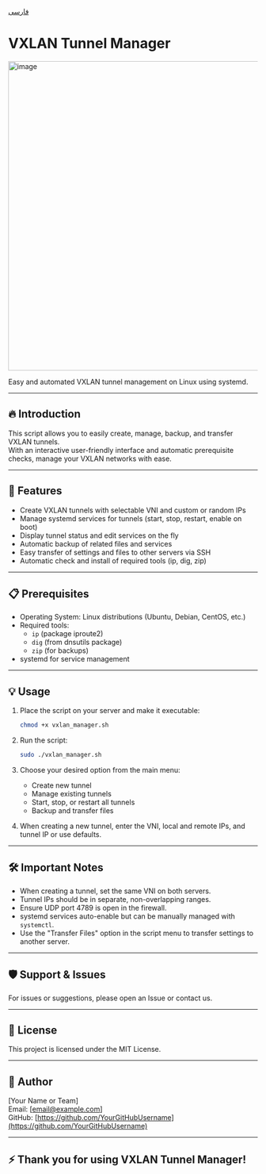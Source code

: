 [فارسی](README_FA.md)
# VXLAN Tunnel Manager

<img width="1118" height="624" alt="image" src="https://github.com/user-attachments/assets/7e395ec5-563c-4a13-bee3-a790d7583b9c" />

Easy and automated VXLAN tunnel management on Linux using systemd.

---

## 🔥 Introduction

This script allows you to easily create, manage, backup, and transfer VXLAN tunnels.  
With an interactive user-friendly interface and automatic prerequisite checks, manage your VXLAN networks with ease.

---

## 🚀 Features

- Create VXLAN tunnels with selectable VNI and custom or random IPs  
- Manage systemd services for tunnels (start, stop, restart, enable on boot)  
- Display tunnel status and edit services on the fly  
- Automatic backup of related files and services  
- Easy transfer of settings and files to other servers via SSH  
- Automatic check and install of required tools (ip, dig, zip)  

---

## 📋 Prerequisites

- Operating System: Linux distributions (Ubuntu, Debian, CentOS, etc.)  
- Required tools:
  - `ip` (package iproute2)  
  - `dig` (from dnsutils package)  
  - `zip` (for backups)  
- systemd for service management

---

## 💡 Usage

1. Place the script on your server and make it executable:

    ```bash
    chmod +x vxlan_manager.sh
    ```

2. Run the script:

    ```bash
    sudo ./vxlan_manager.sh
    ```

3. Choose your desired option from the main menu:

    - Create new tunnel  
    - Manage existing tunnels  
    - Start, stop, or restart all tunnels  
    - Backup and transfer files  

4. When creating a new tunnel, enter the VNI, local and remote IPs, and tunnel IP or use defaults.

---

## 🛠️ Important Notes

- When creating a tunnel, set the same VNI on both servers.  
- Tunnel IPs should be in separate, non-overlapping ranges.  
- Ensure UDP port 4789 is open in the firewall.  
- systemd services auto-enable but can be manually managed with `systemctl`.  
- Use the "Transfer Files" option in the script menu to transfer settings to another server.

---

## 🛡️ Support & Issues

For issues or suggestions, please open an Issue or contact us.

---

## 📄 License

This project is licensed under the MIT License.

---

## 👤 Author

[Your Name or Team]  
Email: [email@example.com]  
GitHub: [https://github.com/YourGitHubUsername](https://github.com/YourGitHubUsername)

---

## ⚡ Thank you for using VXLAN Tunnel Manager!
